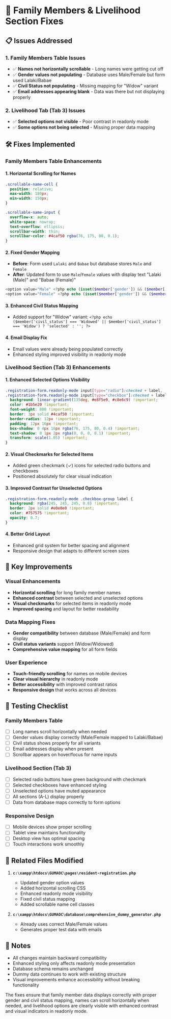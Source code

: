 # 🔧 Family Members & Livelihood Section Fixes

## 📋 Issues Addressed

### 1. **Family Members Table Issues**
- ✅ **Names not horizontally scrollable** - Long names were getting cut off
- ✅ **Gender values not populating** - Database uses Male/Female but form used Lalaki/Babae
- ✅ **Civil Status not populating** - Missing mapping for "Widow" variant
- ✅ **Email addresses appearing blank** - Data was there but not displaying properly

### 2. **Livelihood Tab (Tab 3) Issues**
- ✅ **Selected options not visible** - Poor contrast in readonly mode
- ✅ **Some options not being selected** - Missing proper data mapping

## 🛠️ Fixes Implemented

### **Family Members Table Enhancements**

#### 1. **Horizontal Scrolling for Names**
```css
.scrollable-name-cell {
  position: relative;
  max-width: 180px;
  min-width: 150px;
}

.scrollable-name-input {
  overflow-x: auto;
  white-space: nowrap;
  text-overflow: ellipsis;
  scrollbar-width: thin;
  scrollbar-color: #4caf50 rgba(76, 175, 80, 0.1);
}
```

#### 2. **Fixed Gender Mapping**
- **Before**: Form used `Lalaki` and `Babae` but database stores `Male` and `Female`
- **After**: Updated form to use `Male`/`Female` values with display text "Lalaki (Male)" and "Babae (Female)"

```php
<option value="Male" <?php echo (isset($member['gender']) && ($member['gender'] === 'Male' || $member['gender'] === 'Lalaki')) ? 'selected' : ''; ?>>Lalaki (Male)</option>
<option value="Female" <?php echo (isset($member['gender']) && ($member['gender'] === 'Female' || $member['gender'] === 'Babae')) ? 'selected' : ''; ?>>Babae (Female)</option>
```

#### 3. **Enhanced Civil Status Mapping**
- Added support for "Widow" variant: `<?php echo ($member['civil_status'] === 'Widowed' || $member['civil_status'] === 'Widow') ? 'selected' : ''; ?>`

#### 4. **Email Display Fix**
- Email values were already being populated correctly
- Enhanced styling improved visibility in readonly mode

### **Livelihood Section (Tab 3) Enhancements**

#### 1. **Enhanced Selected Options Visibility**
```css
.registration-form.readonly-mode input[type="radio"]:checked + label,
.registration-form.readonly-mode input[type="checkbox"]:checked + label {
  background: linear-gradient(135deg, #e8f5e9, #c8e6c9) !important;
  color: #1b5e20 !important;
  font-weight: 800 !important;
  border: 3px solid #4caf50 !important;
  border-radius: 12px !important;
  padding: 12px 16px !important;
  box-shadow: 0 4px 16px rgba(76, 175, 80, 0.4) !important;
  text-shadow: 0 1px 2px rgba(0, 0, 0, 0.1) !important;
  transform: scale(1.05) !important;
}
```

#### 2. **Visual Checkmarks for Selected Items**
- Added green checkmark (✓) icons for selected radio buttons and checkboxes
- Positioned absolutely for clear visual indication

#### 3. **Improved Contrast for Unselected Options**
```css
.registration-form.readonly-mode .checkbox-group label {
  background: rgba(245, 245, 245, 0.8) !important;
  border: 2px solid #e0e0e0 !important;
  color: #757575 !important;
  opacity: 0.7;
}
```

#### 4. **Better Grid Layout**
- Enhanced grid system for better spacing and alignment
- Responsive design that adapts to different screen sizes

## 🎯 Key Improvements

### **Visual Enhancements**
- **Horizontal scrolling** for long family member names
- **Enhanced contrast** between selected and unselected options
- **Visual checkmarks** for selected items in readonly mode
- **Improved spacing** and layout for better readability

### **Data Mapping Fixes**
- **Gender compatibility** between database (Male/Female) and form display
- **Civil status variants** support (Widow/Widowed)
- **Comprehensive value mapping** for all form fields

### **User Experience**
- **Touch-friendly scrolling** for names on mobile devices
- **Clear visual hierarchy** in readonly mode
- **Better accessibility** with improved contrast ratios
- **Responsive design** that works across all devices

## 🧪 Testing Checklist

### **Family Members Table**
- [ ] Long names scroll horizontally when needed
- [ ] Gender values display correctly (Male/Female mapped to Lalaki/Babae)
- [ ] Civil status shows properly for all variants
- [ ] Email addresses display when present
- [ ] Scrollbar appears on hover/focus for name inputs

### **Livelihood Section (Tab 3)**
- [ ] Selected radio buttons have green background with checkmark
- [ ] Selected checkboxes have enhanced styling
- [ ] Unselected options have muted appearance
- [ ] All sections (A-L) display properly
- [ ] Data from database maps correctly to form options

### **Responsive Design**
- [ ] Mobile devices show proper scrolling
- [ ] Tablet view maintains functionality
- [ ] Desktop view has optimal spacing
- [ ] Touch interactions work smoothly

## 🔗 Related Files Modified

1. **`c:\xampp\htdocs\GUMAOC\pages\resident-registration.php`**
   - Updated gender option values
   - Added horizontal scrolling CSS
   - Enhanced readonly mode visibility
   - Fixed civil status mapping
   - Added scrollable name cell classes

2. **`c:\xampp\htdocs\GUMAOC\database\comprehensive_dummy_generator.php`**
   - Already uses correct Male/Female values
   - Generates proper test data with emails

## 📝 Notes

- All changes maintain backward compatibility
- Enhanced styling only affects readonly mode presentation
- Database schema remains unchanged
- Dummy data continues to work with existing structure
- Visual improvements enhance accessibility without breaking functionality

The fixes ensure that family member data displays correctly with proper gender and civil status mapping, names can scroll horizontally when needed, and livelihood options are clearly visible with enhanced contrast and visual indicators in readonly mode.